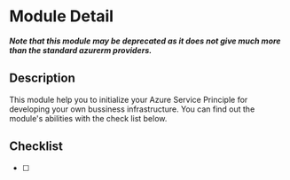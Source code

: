 # Module Detail
***Note that this module may be deprecated as it does not give much more than the standard azurerm providers.***
## Description
This module help you to initialize your Azure Service Principle for developing your own bussiness infrastructure. You can find out the module's abilities with the check list below.
## Checklist
- [ ] 